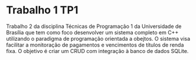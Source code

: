 # Trabalho 1 TP1
Trabalho 2 da disciplina Técnicas de Programação 1 da Universidade de Brasília que tem como foco desenvolver um sistema completo em C++ utilizando o paradigma de programação orientada a obejtos. O sistema visa facilitar a monitoração de pagamentos e vencimentos de títulos de renda fixa. O objetivo é criar um CRUD com integração à banco de dados SQLite. 
